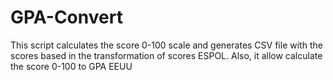 # GPA-Convert
This script calculates the score 0-100 scale and generates CSV file with the scores based in the transformation of scores ESPOL.  Also, it allow calculate the score 0-100 to GPA EEUU
